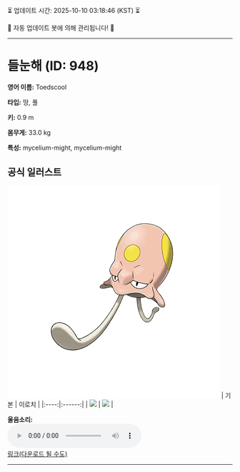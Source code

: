 
⏳ 업데이트 시간: 2025-10-10 03:18:46 (KST) ⏳

🤖 자동 업데이트 봇에 의해 관리됩니다! 🤖

---

# 들눈해 (ID: 948)
**영어 이름:** Toedscool

**타입:** 땅, 풀

**키:** 0.9 m

**몸무게:** 33.0 kg

**특성:** mycelium-might, mycelium-might

## 공식 일러스트
![](https://raw.githubusercontent.com/PokeAPI/sprites/master/sprites/pokemon/other/official-artwork/948.png)
| 기본 | 이로치 |
|:----:|:------:|
| <img src="http://play.pokemonshowdown.com/sprites/ani/toedscool.gif" width="200"> | <img src="http://play.pokemonshowdown.com/sprites/ani-shiny/toedscool.gif" width="200"> |

**울음소리:**<br><audio controls src="https://raw.githubusercontent.com/PokeAPI/cries/main/cries/pokemon/latest/948.ogg"></audio><br> [링크(다운로드 될 수도)](https://raw.githubusercontent.com/PokeAPI/cries/main/cries/pokemon/latest/948.ogg)


---
